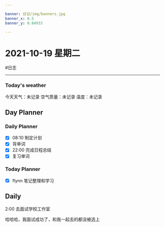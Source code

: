 ```yaml
---

banner: 日记/img/banners.jpg
banner_x: 0.5
banner_y: 0.84933

---
```

# 2021-10-19 星期二
#日志

---

### Today's weather
今天天气：未记录
空气质量：未记录
温度：未记录
## Day Planner

### Daily Planner

- [x] 08:10 制定计划
- [x] 背单词
- [x] 22:00 完成日程总结
- [x] 复习单词

### Today Planner

 - [x] flynn 笔记整理和学习
## Daily

2:00 去面试学校工作室 

哈哈哈，我面试成功了，和我一起去的都没被选上
